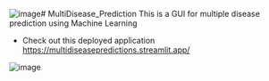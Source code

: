 ![image](https://github.com/rkstu/MultiDisease_Prediction-using-Machine-Learning/assets/93584728/5e119f0a-26e0-4205-9dee-a05b4eb7ff18)# MultiDisease_Prediction
This is a GUI for multiple disease prediction using Machine Learning
- Check out this deployed application https://multidiseasepredictions.streamlit.app/

![image](https://github.com/rkstu/MultiDisease_Prediction-using-Machine-Learning/assets/93584728/4b24310c-1f5e-4a9d-b4bc-9feb7a4f4d05)

